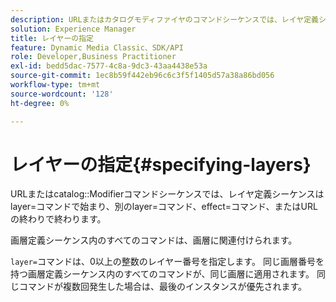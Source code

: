 ```yaml
---
description: URLまたはカタログモディファイヤのコマンドシーケンスでは、レイヤ定義シーケンスはlayer=コマンドで始まり、別のlayer=コマンド、effect=コマンド、またはURLの終わりで終わります。
solution: Experience Manager
title: レイヤーの指定
feature: Dynamic Media Classic、SDK/API
role: Developer,Business Practitioner
exl-id: bedd5dac-7577-4c8a-9dc3-43aa4438e53a
source-git-commit: 1ec8b59f442eb96c6c3f5f1405d57a38a86bd056
workflow-type: tm+mt
source-wordcount: '128'
ht-degree: 0%

---
```


# レイヤーの指定{#specifying-layers}

URLまたはcatalog::Modifierコマンドシーケンスでは、レイヤ定義シーケンスはlayer=コマンドで始まり、別のlayer=コマンド、effect=コマンド、またはURLの終わりで終わります。

画層定義シーケンス内のすべてのコマンドは、画層に関連付けられます。

`layer=`コマンドは、0以上の整数のレイヤー番号を指定します。 同じ画層番号を持つ画層定義シーケンス内のすべてのコマンドが、同じ画層に適用されます。 同じコマンドが複数回発生した場合は、最後のインスタンスが優先されます。
